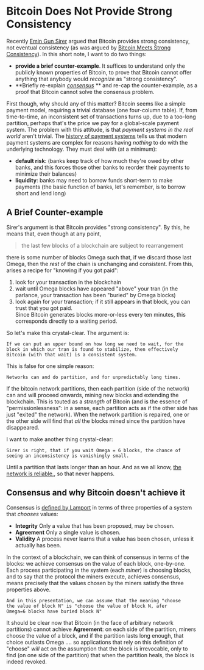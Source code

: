 
# Bitcoin Does Not Provide Strong Consistency

Recently [Emin Gun Sirer][Sirer2016] argued that Bitcoin provides
strong consistency, not eventual consistency (as was argued by
[Bitcoin Meets Strong Consistency][DeckerSeidelWattenhofer2014]).  In
this short note, I want to do two things:  
* **provide a brief counter-example**.  It suffices to understand only
  the publicly known properties of Bitcoin, to prove that Bitcoin
  cannot offer anything that anybody would _recognize_ as "strong consistency".  
* **Briefly re-explain [_consensus_][Wikipedia-Consensus] ** and
  re-cap the counter-example, as a proof that Bitcoin cannot solve the
  consensus problem.

First though, why should any of this matter?  Bitcoin seems like a
simple payment model, requiring a trivial database (one four-column
table).  If, from time-to-time, an inconsistent set of transactions
turns up, due to a too-long partition, perhaps that's the price we pay
for a global-scale payment system.  The problem with this attitude, is
that _payment systems in the real world_ aren't trivial.  The
[history of payment systems][Nacamuli-Payment-Systems] tells us that
modern payment systems are complex for reasons having _nothing_ to do
with the underlying technology.  They must deal with (at a minimum):  
* **default risk**: (banks keep track of how much they're owed by other
  banks, and this forces those other banks to reorder their payments
  to minimize their balances)  
* **liquidity**: banks may need to borrow funds short-term to make
  payments (the basic function of banks, let's remember, is to borrow
  short and lend long)  



## A Brief Counter-example

Sirer's argument is that Bitcoin provides "strong consistency".  By
this, he means that, even though at any point,  

>the last few blocks of a blockchain are subject to rearrangement  

there is some number of blocks Omega such that, if we discard those
last Omega, then the _rest_ of the chain is unchanging and
consistent.  From this, arises a recipe for "knowing if you got paid":  
1. look for your transaction in the blockchain  
2. wait until Omega blocks have appeared "above" your tran (in the
   parlance, your transaction has been "buried" by Omega blocks)  
3. look again for your transaction; if it still appears in that block,
   you can trust that you got paid.  
Since Bitcoin generates blocks more-or-less every ten minutes, this
corresponds directly to a waiting period.

So let's make this crystal-clear.  The argument is:

    If we can put an upper bound on how long we need to wait, for the
    block in which our tran is found to stabilize, then effectively
    Bitcoin (with that wait) is a consistent system.

This is false for one simple reason:

    Networks can and do partition, and for unpredictably long times.

If the bitcoin network partitions, then each partition (side of the
network) can and will proceed onwards, mining new blocks and extending
the blockchain.  This is touted as a _strength_ of Bitcoin (and is the
essence of "permissionlessness": in a sense, each partition acts as if
the other side has just "exited" the network).  When the network
partition is repaired, one or the other side will find that _all_ the
blocks mined since the partition have disappeared.

I want to make another thing crystal-clear:

    Sirer is right, that if you wait Omega = 6 blocks, the chance of
    seeing an inconsistency is vanishingly small.

Until a partition that lasts longer than an hour.  And as we all know,
[the network is reliable.][Aphyr], so that never happens.

## Consensus and why Bitcoin doesn't achieve it

Consensus is [defined by Lamport][Lamport-Paxos-Made-Simple] in terms
of three properties of a system that _chooses_ values:  
* **Integrity** Only a value that has been proposed, may be chosen.  
* **Agreement** Only a single value is chosen.  
* **Validity** A process never learns that a value has been chosen,
unless it actually has been.

In the context of a blockchain, we can think of consensus in terms of
the blocks: we achieve consensus on the value of each block,
one-by-one.  Each process participating in the system (each _miner_)
is choosing blocks, and to say that the protocol the miners execute,
achieves consensus, means precisely that the values chosen by the
miners satisfy the three properties above.  

    And in this presentation, we can assume that the meaning "choose
    the value of block N" is "choose the value of block N, afer
    Omega=6 blocks have buried block N"

It should be clear now that Bitcoin (in the face of arbitrary network
partitions) cannot achieve **Agreement**: on each side of the
partition, miners choose the value of a block, and if the partition
lasts long enough, that choice outlasts Omega .... so applications
that rely on this definition of "choose" _will_ act on the assumption
that the block is irrevocable, only to find (on one side of the
partition) that when the partition heals, the block is indeed revoked.

[Sirer2016]: http://hackingdistributed.com/2016/03/01/bitcoin-guarantees-strong-not-eventual-consistency/
[DeckerSeidelWattenhofer2014]: http://arxiv.org/pdf/1412.7935.pdf
[Wikipedia-Consensus]: https://en.wikipedia.org/wiki/Consensus_(computer_science)
[Aphyr]: https://aphyr.com/posts/288-the-network-is-reliable
[Lamport-Paxos-Made-Simple]: http://research.microsoft.com/en-us/um/people/lamport/pubs/paxos-simple.pdf
[Nacamuli-Payment-Systems]: http://www.amazon.com/Payment-Systems-Macmillan-Financial-Institutions/dp/0230202500
